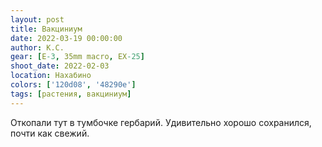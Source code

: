 ```yaml
---
layout: post
title: Вакциниум
date: 2022-03-19 00:00:00
author: К.С.
gear: [E-3, 35mm macro, EX-25]
shoot_date: 2022-02-03
location: Нахабино
colors: ['120d08', '48290e']
tags: [растения, вакциниум]
---
```

Откопали тут в тумбочке гербарий. Удивительно хорошо сохранился, почти как свежий.
